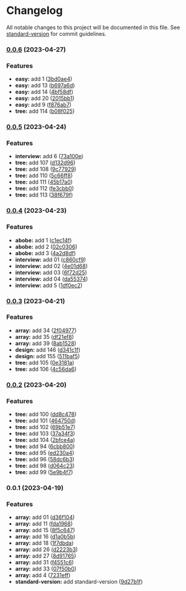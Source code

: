 # Changelog

All notable changes to this project will be documented in this file. See [standard-version](https://github.com/conventional-changelog/standard-version) for commit guidelines.

### [0.0.6](https://github.com/spongeBor/mad_leetcode_by_ts/compare/v0.0.5...v0.0.6) (2023-04-27)


### Features

* **easy:** add 1 ([3bd0ae4](https://github.com/spongeBor/mad_leetcode_by_ts/commit/3bd0ae47b6c8ef8d835e850c6b80e9dc8c982656))
* **easy:** add 13 ([b697a6d](https://github.com/spongeBor/mad_leetcode_by_ts/commit/b697a6db7ec68f8b1dbb759704117610957bce43))
* **easy:** add 14 ([4bf58df](https://github.com/spongeBor/mad_leetcode_by_ts/commit/4bf58dfad8a07235e35d5549f36b53d9b4954501))
* **easy:** add 20 ([2015bb1](https://github.com/spongeBor/mad_leetcode_by_ts/commit/2015bb15969fc3b4621b9383e4fcc19e95314397))
* **easy:** add 9 ([f876ab7](https://github.com/spongeBor/mad_leetcode_by_ts/commit/f876ab762b38a4c46db0aaa364355b686bdf4f99))
* **tree:** add 114 ([b08f025](https://github.com/spongeBor/mad_leetcode_by_ts/commit/b08f025c2c47d20f292f0c048858cf49b0f29351))

### [0.0.5](https://github.com/spongeBor/mad_leetcode_by_ts/compare/v0.0.4...v0.0.5) (2023-04-24)


### Features

* **interview:** add 6 ([73a100e](https://github.com/spongeBor/mad_leetcode_by_ts/commit/73a100ea074e8d3403f25fa4c37d6702586664ae))
* **tree:** add 107 ([d132d96](https://github.com/spongeBor/mad_leetcode_by_ts/commit/d132d963ec5d8fa785881b9ff71ea6b1d902311d))
* **tree:** add 108 ([9c77929](https://github.com/spongeBor/mad_leetcode_by_ts/commit/9c77929c8cb92e7d0e9187ed6fa9689af7a165ea))
* **tree:** add 110 ([5c66ff8](https://github.com/spongeBor/mad_leetcode_by_ts/commit/5c66ff86d68c5cf0eae7be9d8302a44d1d7926a1))
* **tree:** add 111 ([45b17a0](https://github.com/spongeBor/mad_leetcode_by_ts/commit/45b17a061e6d378b47db9d7a3bbb7a847e824000))
* **tree:** add 112 ([fe3cbb0](https://github.com/spongeBor/mad_leetcode_by_ts/commit/fe3cbb0f888990b70b990bc52b37ffe6172b44af))
* **tree:** add 113 ([38f679f](https://github.com/spongeBor/mad_leetcode_by_ts/commit/38f679f7125a4e302fce6c9bcc3ca932d35a8c64))

### [0.0.4](https://github.com/spongeBor/mad_leetcode_by_ts/compare/v0.0.3...v0.0.4) (2023-04-23)


### Features

* **abobe:** add 1 ([c1ec14f](https://github.com/spongeBor/mad_leetcode_by_ts/commit/c1ec14f11dc695cb30da38d983d66957c80422f1))
* **abobe:** add 2 ([02c0306](https://github.com/spongeBor/mad_leetcode_by_ts/commit/02c0306f9fc4e32077656aa11a70ed087677cec2))
* **abobe:** add 3 ([4a2d8df](https://github.com/spongeBor/mad_leetcode_by_ts/commit/4a2d8dfd59070032860f4b487a8ecb4619d71fb2))
* **interview:** add 01 ([c860cf9](https://github.com/spongeBor/mad_leetcode_by_ts/commit/c860cf98710e42ed5a9d496ee3e2de940d564677))
* **interview:** add 02 ([4e01d68](https://github.com/spongeBor/mad_leetcode_by_ts/commit/4e01d6897dcb41f4447b2058b00d95c9bbc73e4a))
* **interview:** add 03 ([6f72d25](https://github.com/spongeBor/mad_leetcode_by_ts/commit/6f72d25b920958986bfe446d718c0a1a432086e3))
* **interview:** add 04 ([da55374](https://github.com/spongeBor/mad_leetcode_by_ts/commit/da553743901c3afa4f2dc2df27d84112617631b7))
* **interview:** add 5 ([1df0ec2](https://github.com/spongeBor/mad_leetcode_by_ts/commit/1df0ec287755911e00b1f496f5a4ed247f547cbf))

### [0.0.3](https://github.com/spongeBor/mad_leetcode_by_ts/compare/v0.0.2...v0.0.3) (2023-04-21)


### Features

* **array:** add 34 ([2f04977](https://github.com/spongeBor/mad_leetcode_by_ts/commit/2f049775ce47badd2f42449634557c9611804f82))
* **array:** add 35 ([df21ef8](https://github.com/spongeBor/mad_leetcode_by_ts/commit/df21ef873b1f1d7374958be977fa2fa686596d4b))
* **array:** add 39 ([8ab1528](https://github.com/spongeBor/mad_leetcode_by_ts/commit/8ab15285c1a5669c272f11f6d0f2c1292bd3637e))
* **design:** add 146 ([d341c1f](https://github.com/spongeBor/mad_leetcode_by_ts/commit/d341c1f884c4528cb1a56d0ba1f8bce5cc4b4d12))
* **design:** add 155 ([511baf5](https://github.com/spongeBor/mad_leetcode_by_ts/commit/511baf5d821673dc2b8a8bda461c2718af613c53))
* **tree:** add 105 ([0e3181a](https://github.com/spongeBor/mad_leetcode_by_ts/commit/0e3181a56f8d8e3770ba871ae94c00115360b5e9))
* **tree:** add 106 ([4c56da6](https://github.com/spongeBor/mad_leetcode_by_ts/commit/4c56da6e4847239987f8dd144d7d8353a5590509))

### [0.0.2](https://github.com/spongeBor/mad_leetcode_by_ts/compare/v0.0.1...v0.0.2) (2023-04-20)


### Features

* **tree:** add 100 ([dd8c478](https://github.com/spongeBor/mad_leetcode_by_ts/commit/dd8c47844074185bd9cb4ebda6717c3749a89c56))
* **tree:** add 101 ([464750d](https://github.com/spongeBor/mad_leetcode_by_ts/commit/464750ddf1251b564809aef3190a4dc6b1eedc35))
* **tree:** add 102 ([69b51e7](https://github.com/spongeBor/mad_leetcode_by_ts/commit/69b51e78da457ca24e552e63eab47bb11193a668))
* **tree:** add 103 ([37a34f3](https://github.com/spongeBor/mad_leetcode_by_ts/commit/37a34f36c7182ca9e7916eed4f457efcc9571704))
* **tree:** add 104 ([2bfce4a](https://github.com/spongeBor/mad_leetcode_by_ts/commit/2bfce4aa5650f2c7eb1b8121e4f83c0967171436))
* **tree:** add 94 ([6cbb800](https://github.com/spongeBor/mad_leetcode_by_ts/commit/6cbb8008e5b90491d999e07ee921b9adf054c169))
* **tree:** add 95 ([ed230a4](https://github.com/spongeBor/mad_leetcode_by_ts/commit/ed230a4fc7d5b1ff6e40a002fc73604247bd3b0e))
* **tree:** add 96 ([58dc6b3](https://github.com/spongeBor/mad_leetcode_by_ts/commit/58dc6b3b577a70c5ac146e2d92baa342469732fd))
* **tree:** add 98 ([d064c23](https://github.com/spongeBor/mad_leetcode_by_ts/commit/d064c23bcb563890f693101dfeeec55559cde547))
* **tree:** add 99 ([5e9b4f7](https://github.com/spongeBor/mad_leetcode_by_ts/commit/5e9b4f74a971d2dbfddca5c5d2704ca8a0ce56e5))

### 0.0.1 (2023-04-19)


### Features

* **array:** add 01 ([d36f104](https://github.com/spongeBor/mad_leetcode_by_ts/commit/d36f10424d8a4c472101580d79b3a8a244f897ed))
* **array:** add 11 ([fda1968](https://github.com/spongeBor/mad_leetcode_by_ts/commit/fda1968606a8fe27490a9700824228c92c6b2dae))
* **array:** add 15 ([8f5c647](https://github.com/spongeBor/mad_leetcode_by_ts/commit/8f5c647205ccc9c61d6abda43068fc2755847d84))
* **array:** add 16 ([d1a0b5b](https://github.com/spongeBor/mad_leetcode_by_ts/commit/d1a0b5bbfcc7958a2362b45b5cde10b512f2109b))
* **array:** add 18 ([1f7dbda](https://github.com/spongeBor/mad_leetcode_by_ts/commit/1f7dbda6ee7790bf2f4ce213316b36471579694b))
* **array:** add 26 ([d2223b3](https://github.com/spongeBor/mad_leetcode_by_ts/commit/d2223b366a07c9b5b81cae7a70ec47fd9bfec34c))
* **array:** add 27 ([8d91765](https://github.com/spongeBor/mad_leetcode_by_ts/commit/8d917654d7b0fed3cccde5c8f9f932dca4361251))
* **array:** add 31 ([f4551c6](https://github.com/spongeBor/mad_leetcode_by_ts/commit/f4551c604bae77a5102731437838290a0ad466b2))
* **array:** add 33 ([07f50b0](https://github.com/spongeBor/mad_leetcode_by_ts/commit/07f50b0366f33aaa5a890dd7a09431d476ae83f6))
* **array:** add 4 ([7231eff](https://github.com/spongeBor/mad_leetcode_by_ts/commit/7231eff0d978d15f7b49381914d3bfc1ff379217))
* **standard-version:** add standard-version ([9d27b1f](https://github.com/spongeBor/mad_leetcode_by_ts/commit/9d27b1f0b0f3d936aae93a3a95cd921caacc6452))
